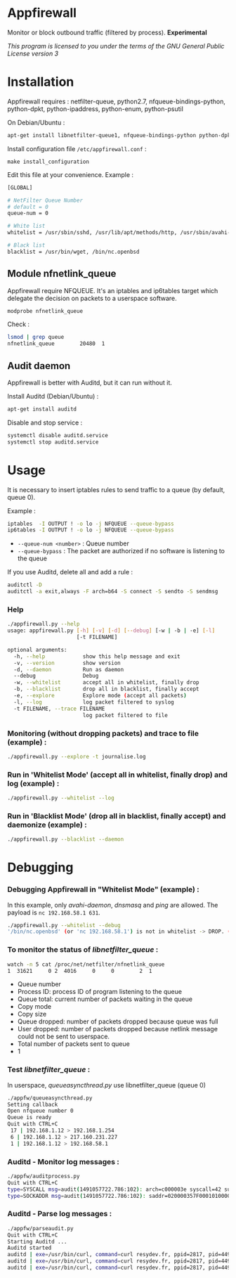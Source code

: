# Appfirewall
Monitor or block outbound traffic (filtered by process). __Experimental__

_This program is licensed to you under the terms of the GNU General Public License version 3_

# Installation

Appfirewall requires : netfilter-queue, python2.7, nfqueue-bindings-python, python-dpkt, python-ipaddress, python-enum, python-psutil
 
 
On Debian/Ubuntu :

```bash
apt-get install libnetfilter-queue1, nfqueue-bindings-python python-dpkt python-ipaddress python-enum34 python-psutil
```

Install configuration file `/etc/appfirewall.conf` :

`make install_configuration`


Edit this file at your convenience. Example :
```bash
[GLOBAL]

# NetFilter Queue Number
# default = 0
queue-num = 0

# White list
whitelist = /usr/sbin/sshd, /usr/lib/apt/methods/http, /usr/sbin/avahi-daemon, /sbin/dhclient, /usr/sbin/ntpd

# Black list
blacklist = /usr/bin/wget, /bin/nc.openbsd
```


## Module nfnetlink_queue

Appfirewall require NFQUEUE. It's an iptables and ip6tables target which delegate the decision on packets to a userspace software.

```bash
modprobe nfnetlink_queue
```

Check :

```bash
lsmod | grep queue
nfnetlink_queue        20480  1
```

## Audit daemon

Appfirewall is better with Auditd, but it can run without it.

Install Auditd (Debian/Ubuntu) :
```bash
apt-get install auditd
```

Disable and stop service :
```bash
systemctl disable auditd.service
systemctl stop auditd.service
```

# Usage

It is necessary to insert iptables rules to send traffic to a queue (by default, queue 0).

Example :
```bash
iptables  -I OUTPUT ! -o lo -j NFQUEUE --queue-bypass
ip6tables -I OUTPUT ! -o lo -j NFQUEUE --queue-bypass
```
 * `--queue-num <number>` : Queue number
 * `--queue-bypass` : The packet are authorized if no software is listening to the queue

If you use Auditd, delete all and add a rule :
```bash
auditctl -D
auditctl -a exit,always -F arch=b64 -S connect -S sendto -S sendmsg
```

### Help
```bash
./appfirewall.py --help
usage: appfirewall.py [-h] [-v] [-d] [--debug] [-w | -b | -e] [-l]
                      [-t FILENAME]

optional arguments:
  -h, --help            show this help message and exit
  -v, --version         show version
  -d, --daemon          Run as daemon
  --debug               Debug
  -w, --whitelist       accept all in whitelist, finally drop
  -b, --blacklist       drop all in blacklist, finally accept
  -e, --explore         Explore mode (accept all packets)
  -l, --log             log packet filtered to syslog
  -t FILENAME, --trace FILENAME
                        log packet filtered to file
```

### Monitoring (without dropping packets) and trace to file (example) :
```bash
./appfirewall.py --explore -t journalise.log
```

### Run in 'Whitelist Mode' (accept all in whitelist, finally drop) and log (example) :
```bash
./appfirewall.py --whitelist --log
```

### Run in 'Blacklist Mode' (drop all in blacklist, finally accept) and daemonize (example) :
```bash
./appfirewall.py --blacklist --daemon
```

# Debugging

### Debugging Appfirewall in "Whitelist Mode" (example) :

In this example, only _avahi-daemon_, _dnsmasq_ and _ping_ are allowed. The payload is `nc 192.168.58.1 631`.
```bash
./appfirewall.py --whitelist --debug
'/bin/nc.openbsd' (or 'nc 192.168.58.1') is not in whitelist -> DROP. ('tcp', '192.168.1.12', 43400, '192.168.58.1', 631)
```

### To monitor the status of _libnetfilter_queue_ :
```bash
watch -n 5 cat /proc/net/netfilter/nfnetlink_queue
1  31621     0 2  4016     0     0        2  1
```

* Queue number
* Process ID: process ID of program listening to the queue
* Queue total: current number of packets waiting in the queue
* Copy mode
* Copy size
* Queue dropped: number of packets dropped because queue was full
* User dropped: number of packets dropped because netlink message could not be sent to userspace.
* Total number of packets sent to queue
* 1

### Test _libnetfilter_queue_ :

In userspace, _queueasyncthread.py_ use libnetfilter_queue (queue 0)

```bash
./appfw/queueasyncthread.py 
Setting callback
Open nfqueue number 0
Queue is ready
Quit with CTRL+C
 17 | 192.168.1.12 > 192.168.1.254
 6 | 192.168.1.12 > 217.160.231.227
 1 | 192.168.1.12 > 192.168.58.1
```

### Auditd - Monitor log messages :
```bash
./appfw/auditprocess.py
Quit with CTRL+C
type=SYSCALL msg=audit(1491057722.786:102): arch=c000003e syscall=42 success=yes exit=0 a0=36 a1=7f94fecfedcc a2=10 a3=2 items=0 ppid=1334 pid=4053 auid=4294967295 uid=1000 gid=1000 euid=1000 suid=1000 fsuid=1000 egid=1000 sgid=1000 fsgid=1000 tty=(none) ses=4294967295 comm=444E53205265737E76657220233131 exe="/usr/lib/firefox/firefox" key=(null)
type=SOCKADDR msg=audit(1491057722.786:102): saddr=020000357F0001010000000000000000
```

### Auditd - Parse log messages :

```bash
./appfw/parseaudit.py 
Quit with CTRL+C
Starting Auditd ...
Auditd started
auditd | exe=/usr/bin/curl, command=curl resydev.fr, ppid=2817, pid=4490, uid=0, family=02, address=127.0.1.1, port=53
auditd | exe=/usr/bin/curl, command=curl resydev.fr, ppid=2817, pid=4490, uid=0, family=02, address=212.227.247.84, port=80
auditd | exe=/usr/bin/curl, command=curl resydev.fr, ppid=2817, pid=4490, uid=0, family=0A, address=2001:8d8:1001:124c:8ae5:8584:36eb:f01b, port=80
```


